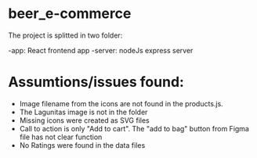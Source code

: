 # beer_e-commerce

The project is splitted in two folder:

-app: React frontend app
-server: nodeJs express server

# Assumtions/issues found:

* Image filename from the icons are not found in the products.js. 
* The Lagunitas image is not in the folder
* Missing icons were created as SVG files
* Call to action is only "Add to cart". The "add to bag" button from Figma file has not clear function
* No Ratings were found in the data files

